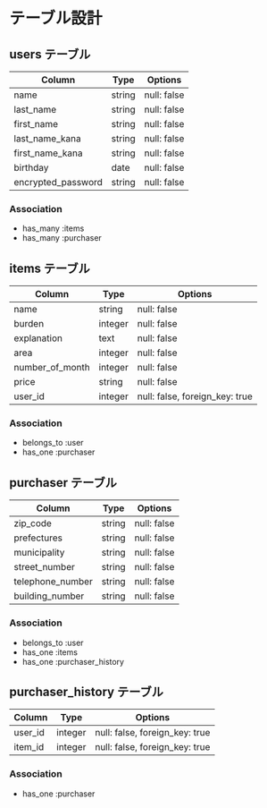# テーブル設計

## users テーブル

| Column             | Type   | Options     |
| ------------------ | ------ | ----------- |
| name               | string | null: false |
| last_name          | string | null: false |
| first_name         | string | null: false |
| last_name_kana     | string | null: false |
| first_name_kana    | string | null: false |
| birthday           | date   | null: false |
| encrypted_password | string | null: false |

### Association

- has_many :items
- has_many :purchaser

## items テーブル

 Column              | Type    | Options                        |
| ------------------ | ------- | ------------------------------ |
| name               | string  | null: false                    |
| burden             | integer | null: false                    |
| explanation        | text    | null: false                    |
| area               | integer | null: false                    |
| number_of_month    | integer | null: false                    |
| price              | string  | null: false                    |
| user_id            | integer | null: false, foreign_key: true |

### Association

- belongs_to :user
- has_one :purchaser


## purchaser テーブル
 Column              | Type   | Options     |
| ------------------ | ------ | ----------- |
| zip_code           | string | null: false |
| prefectures        | string | null: false |
| municipality       | string | null: false |
| street_number      | string | null: false |
| telephone_number   | string | null: false |
| building_number    | string | null: false |

### Association

- belongs_to :user
- has_one :items
- has_one :purchaser_history


## purchaser_history テーブル

| Column  | Type       | Options                        |
| ------- | ---------- | ------------------------------ |
| user_id | integer    | null: false, foreign_key: true |
| item_id | integer    | null: false, foreign_key: true |

### Association

- has_one :purchaser


